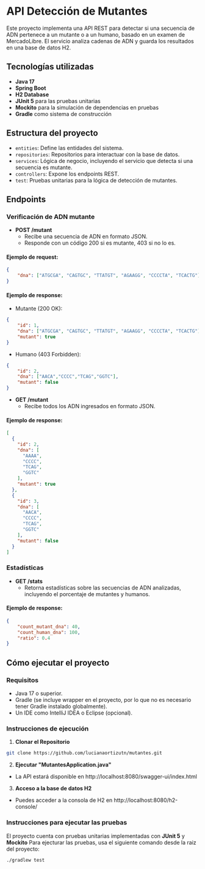 # API Detección de Mutantes

Este proyecto implementa una API REST para detectar si una secuencia de ADN pertenece a un mutante o a un humano, basado en un examen de MercadoLibre. El servicio analiza cadenas de ADN y guarda los resultados en una base de datos H2.

## Tecnologías utilizadas

- **Java 17**
- **Spring Boot**
- **H2 Database**
- **JUnit 5** para las pruebas unitarias
- **Mockito** para la simulación de dependencias en pruebas
- **Gradle** como sistema de construcción

## Estructura del proyecto

- `entities`: Define las entidades del sistema.
- `repositories`: Repositorios para interactuar con la base de datos.
- `services`: Lógica de negocio, incluyendo el servicio que detecta si una secuencia es mutante.
- `controllers`: Expone los endpoints REST.
- `test`: Pruebas unitarias para la lógica de detección de mutantes.

## Endpoints

### Verificación de ADN mutante

- **POST /mutant**
  - Recibe una secuencia de ADN en formato JSON.
  - Responde con un código 200 si es mutante, 403 si no lo es.

#### Ejemplo de request:
```json
{
    "dna": ["ATGCGA", "CAGTGC", "TTATGT", "AGAAGG", "CCCCTA", "TCACTG"]
}
```
#### Ejemplo de response:
- Mutante (200 OK):
```json
{
    "id": 1,
    "dna": ["ATGCGA", "CAGTGC", "TTATGT", "AGAAGG", "CCCCTA", "TCACTG"],
    "mutant": true
}
```
- Humano (403 Forbidden):
```json
{
    "id": 2,
    "dna": ["AACA","CCCC","TCAG","GGTC"],
    "mutant": false
}
```
- **GET /mutant**
  - Recibe todos los ADN ingresados en formato JSON.

#### Ejemplo de response:
```json
[
  {
    "id": 2,
    "dna": [
      "AAAA",
      "CCCC",
      "TCAG",
      "GGTC"
    ],
    "mutant": true
  },
  {
    "id": 3,
    "dna": [
      "AACA",
      "CCCC",
      "TCAG",
      "GGTC"
    ],
    "mutant": false
  }
]
```
### Estadísticas

- **GET /stats**
  - Retorna estadísticas sobre las secuencias de ADN analizadas, incluyendo el porcentaje de mutantes y humanos.

#### Ejemplo de response:
```json
{
    "count_mutant_dna": 40,
    "count_human_dna": 100,
    "ratio": 0.4
}
```

## Cómo ejecutar el proyecto

### Requisitos

- Java 17 o superior.
- Gradle (se incluye wrapper en el proyecto, por lo que no es necesario tener Gradle instalado globalmente).
- Un IDE como IntelliJ IDEA o Eclipse (opcional).


### Instrucciones de ejecución

1. **Clonar el Repositorio**
```bash
git clone https://github.com/lucianaortizutn/mutantes.git
```
2. **Ejecutar "MutantesApplication.java"**
- La API estará disponible en http://localhost:8080/swagger-ui/index.html
3. **Acceso a la base de datos H2**
- Puedes acceder a la consola de H2 en http://localhost:8080/h2-console/

### Instrucciones para ejecutar las pruebas
El proyecto cuenta con pruebas unitarias implementadas con **JUnit 5** y **Mockito**
Para ejecturar las pruebas, usa el siguiente comando desde la raiz del proyecto:
```bash
./gradlew test
```
